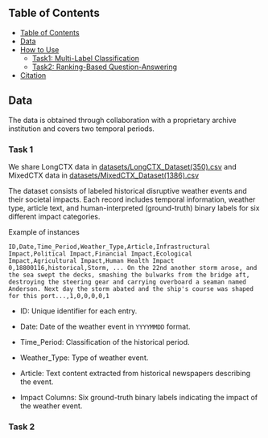 ## Table of Contents <a name="table_of_contents"></a>

- [Table of Contents](#table_of_contents)
- [Data](#data)
- [How to Use](#usage)
  - [Task1: Multi-Label Classification](#task_1)
  - [Task2: Ranking-Based Question-Answering](#autatic_metrics)
- [Citation](#citation)

## Data <a name="data"></a>
The data is obtained through collaboration with a proprietary archive institution and covers two temporal periods.
### Task 1
We share LongCTX data in [datasets/LongCTX_Dataset(350).csv](./datasets/LongCTX_Dataset(350).csv) and MixedCTX data in [datasets/MixedCTX_Dataset(1386).csv](./datasets/MixedCTX_Dataset(1386).csv)

The dataset consists of labeled historical disruptive weather events and their societal impacts. Each record includes temporal information, weather type, article text, and human-interpreted (ground-truth) binary labels for six different impact categories.

Example of instances
```csv
ID,Date,Time_Period,Weather_Type,Article,Infrastructural Impact,Political Impact,Financial Impact,Ecological Impact,Agricultural Impact,Human Health Impact
0,18800116,historical,Storm, ... On the 22nd another storm arose, and the sea swept the decks, smashing the bulwarks from the bridge aft, destroying the steering gear and carrying overboard a seaman named Anderson. Next day the storm abated and the ship's course was shaped for this port...,1,0,0,0,0,1
```  
- ID: Unique identifier for each entry.

- Date: Date of the weather event in `YYYYMMDD` format. 
  
- Time_Period: Classification of the historical period.

- Weather_Type: Type of weather event.

- Article: Text content extracted from historical newspapers describing the event.

- Impact Columns: Six ground-truth binary labels indicating the impact of the weather event.


### Task 2








